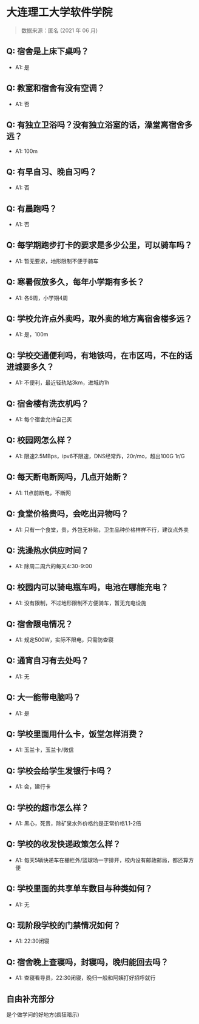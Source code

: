# 大连理工大学软件学院

> 数据来源：匿名 (2021 年 06 月)

## Q: 宿舍是上床下桌吗？

- A1: 是

## Q: 教室和宿舍有没有空调？

- A1: 否

## Q: 有独立卫浴吗？没有独立浴室的话，澡堂离宿舍多远？

- A1: 100m

## Q: 有早自习、晚自习吗？

- A1: 否

## Q: 有晨跑吗？

- A1: 否

## Q: 每学期跑步打卡的要求是多少公里，可以骑车吗？

- A1: 暂无要求，地形限制不便于骑车

## Q: 寒暑假放多久，每年小学期有多长？

- A1: 各6周，小学期4周

## Q: 学校允许点外卖吗，取外卖的地方离宿舍楼多远？

- A1: 是，100m

## Q: 学校交通便利吗，有地铁吗，在市区吗，不在的话进城要多久？

- A1: 不便利，最近轻轨站3km，进城约1h

## Q: 宿舍楼有洗衣机吗？

- A1: 每个宿舍允许自己买

## Q: 校园网怎么样？

- A1: 限速2.5MBps，ipv6不限速，DNS经常炸，20r/mo，超出100G 1r/G

## Q: 每天断电断网吗，几点开始断？

- A1: 11点前断电，不断网

## Q: 食堂价格贵吗，会吃出异物吗？

- A1: 只有一个食堂，贵，外包无补贴，卫生品种价格样样不行，建议点外卖

## Q: 洗澡热水供应时间？

- A1: 除周二周六的每天4:30-9:00

## Q: 校园内可以骑电瓶车吗，电池在哪能充电？

- A1: 没有限制，不过地形限制不方便骑车，暂无充电设施

## Q: 宿舍限电情况？

- A1: 规定500W，实际不限电，只需防查寝

## Q: 通宵自习有去处吗？

- A1: 无

## Q: 大一能带电脑吗？

- A1: 是

## Q: 学校里面用什么卡，饭堂怎样消费？

- A1: 玉兰卡，玉兰卡/微信

## Q: 学校会给学生发银行卡吗？

- A1: 会，建行卡

## Q: 学校的超市怎么样？

- A1: 黑心，死贵，除矿泉水外价格约是正常价格1.1-2倍

## Q: 学校的收发快递政策怎么样？

- A1: 每天5辆快递车在栅栏外/篮球场一字排开，校内设有邮政邮局，都还算方便

## Q: 学校里面的共享单车数目与种类如何？

- A1: 无

## Q: 现阶段学校的门禁情况如何？

- A1: 22:30闭寝

## Q: 宿舍晚上查寝吗，封寝吗，晚归能回去吗？

- A1: 查寝看导员，22:30闭寝，晚归一般和阿姨打好招呼就行

## 自由补充部分

是个做学问的好地方(疯狂暗示)
